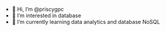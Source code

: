 - 👋 Hi, I’m @priscygpc
- 👀 I’m interested in database
- 🌱 I’m currently learning data analytics and database NoSQL

<!---
priscygpc/priscygpc is a ✨ special ✨ repository because its `README.md` (this file) appears on your GitHub profile.
You can click the Preview link to take a look at your changes.
--->

